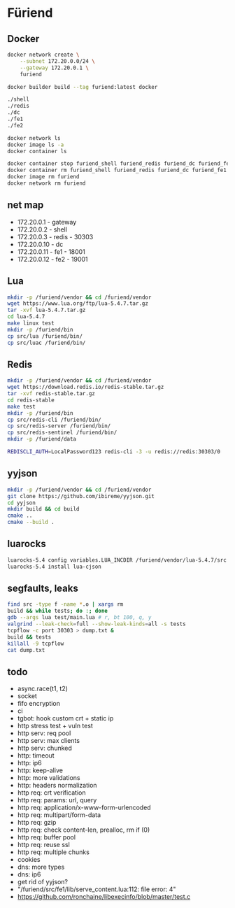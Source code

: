 # Füriend

## Docker

```sh
docker network create \
    --subnet 172.20.0.0/24 \
    --gateway 172.20.0.1 \
    furiend

docker builder build --tag furiend:latest docker

./shell
./redis
./dc
./fe1
./fe2

docker network ls
docker image ls -a
docker container ls

docker container stop furiend_shell furiend_redis furiend_dc furiend_fe1 furiend_fe2
docker container rm furiend_shell furiend_redis furiend_dc furiend_fe1 furiend_fe2
docker image rm furiend
docker network rm furiend
```

## net map

- 172.20.0.1 - gateway
- 172.20.0.2 - shell
- 172.20.0.3 - redis - 30303
- 172.20.0.10 - dc
- 172.20.0.11 - fe1 - 18001
- 172.20.0.12 - fe2 - 19001

## Lua

```sh
mkdir -p /furiend/vendor && cd /furiend/vendor
wget https://www.lua.org/ftp/lua-5.4.7.tar.gz
tar -xvf lua-5.4.7.tar.gz
cd lua-5.4.7
make linux test
mkdir -p /furiend/bin
cp src/lua /furiend/bin/
cp src/luac /furiend/bin/
```

## Redis

```sh
mkdir -p /furiend/vendor && cd /furiend/vendor
wget https://download.redis.io/redis-stable.tar.gz
tar -xvf redis-stable.tar.gz
cd redis-stable
make test
mkdir -p /furiend/bin
cp src/redis-cli /furiend/bin/
cp src/redis-server /furiend/bin/
cp src/redis-sentinel /furiend/bin/
mkdir -p /furiend/data
```

```sh
REDISCLI_AUTH=LocalPassword123 redis-cli -3 -u redis://redis:30303/0
```

## yyjson

```sh
mkdir -p /furiend/vendor && cd /furiend/vendor
git clone https://github.com/ibireme/yyjson.git
cd yyjson
mkdir build && cd build
cmake ..
cmake --build .
```

## luarocks

```sh
luarocks-5.4 config variables.LUA_INCDIR /furiend/vendor/lua-5.4.7/src
luarocks-5.4 install lua-cjson
```

## segfaults, leaks

```sh
find src -type f -name *.o | xargs rm
build && while tests; do :; done
gdb --args lua test/main.lua # r, bt 100, q, y
valgrind --leak-check=full --show-leak-kinds=all -s tests
tcpflow -c port 30303 > dump.txt &
build && tests
killall -9 tcpflow
cat dump.txt
```

## todo

- async.race(t1, t2)
- socket
- fifo encryption
- ci
- tgbot: hook custom crt + static ip
- http stress test + vuln test
- http serv: req pool
- http serv: max clients
- http serv: chunked
- http: timeout
- http: ip6
- http: keep-alive
- http: more validations
- http: headers normalization
- http req: crt verification
- http req: params: url, query
- http req: application/x-www-form-urlencoded
- http req: multipart/form-data
- http req: gzip
- http req: check content-len, prealloc, rm if (0)
- http req: buffer pool
- http req: reuse ssl
- http req: multiple chunks
- cookies
- dns: more types
- dns: ip6
- get rid of yyjson?
-  "/furiend/src/fe1/lib/serve_content.lua:112: file error: 4"
- https://github.com/ronchaine/libexecinfo/blob/master/test.c
